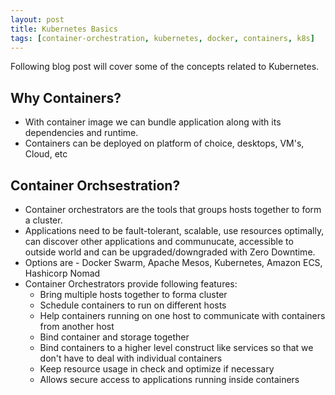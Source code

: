 ```yaml
---
layout: post
title: Kubernetes Basics
tags: [container-orchestration, kubernetes, docker, containers, k8s]
---
```


Following blog post will cover some of the concepts related to Kubernetes.

Why Containers?
---------------

* With container image we can bundle application along with its dependencies and runtime.
* Containers can be deployed on platform of choice, desktops, VM's, Cloud, etc

Container Orchsestration?
-------------------------

* Container orchestrators are the tools that groups hosts together to form a cluster.
* Applications need to be fault-tolerant, scalable, use resources optimally,
can discover other applications and communucate, accessible to outside world and can be upgraded/downgraded with Zero Downtime.
* Options are - Docker Swarm, Apache Mesos, Kubernetes, Amazon ECS, Hashicorp Nomad
* Container Orchestrators provide following features:
  * Bring multiple hosts together to forma cluster
  * Schedule containers to run on different hosts
  * Help containers running on one host to communicate with containers from another host
  * Bind container and storage together
  * Bind containers to a higher level construct like services so that we don't have to deal with individual containers
  * Keep resource usage in check and optimize if necessary
  * Allows secure access to applications running inside containers
